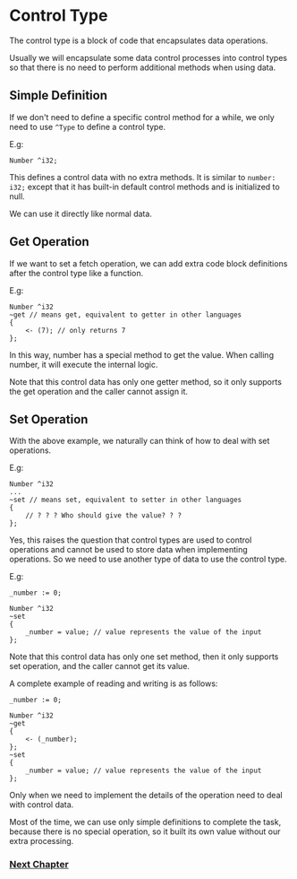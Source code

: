 # Control Type
The control type is a block of code that encapsulates data operations.

Usually we will encapsulate some data control processes into control types so that there is no need to perform additional methods when using data.

## Simple Definition
If we don't need to define a specific control method for a while, we only need to use `^Type` to define a control type.

E.g:
```
Number ^i32;
```
This defines a control data with no extra methods. It is similar to `number: i32;` except that it has built-in default control methods and is initialized to null.

We can use it directly like normal data.

## Get Operation
If we want to set a fetch operation, we can add extra code block definitions after the control type like a function.

E.g:
```
Number ^i32
~get // means get, equivalent to getter in other languages
{
    <- (7); // only returns 7
};
```
In this way, number has a special method to get the value. When calling number, it will execute the internal logic.

Note that this control data has only one getter method, so it only supports the get operation and the caller cannot assign it.
## Set Operation
With the above example, we naturally can think of how to deal with set operations.

E.g:
```
Number ^i32
...
~set // means set, equivalent to setter in other languages
{
    // ? ? ? Who should give the value? ? ?
};
```
Yes, this raises the question that control types are used to control operations and cannot be used to store data when implementing operations.
So we need to use another type of data to use the control type.

E.g:
```
_number := 0;

Number ^i32
~set
{
    _number = value; // value represents the value of the input
};
```

Note that this control data has only one set method, then it only supports set operation, and the caller cannot get its value.

A complete example of reading and writing is as follows:
```
_number := 0;

Number ^i32
~get
{
    <- (_number);
};
~set
{
    _number = value; // value represents the value of the input
};
```

Only when we need to implement the details of the operation need to deal with control data.

Most of the time, we can use only simple definitions to complete the task, because there is no special operation, so it built its own value without our extra processing.

### [Next Chapter](package-type.md)